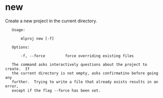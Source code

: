 # new

Create a new project in the current directory.

       Usage:

           mlproj new [-f]

       Options:

           -f, --force         force overriding existing files

       The command asks interactively questions about the project to create.  If
       the current directory is not empty, asks confirmatino before going any
       further.  Trying to write a file that already exists results in an error,
       except if the flag --force has been set.
